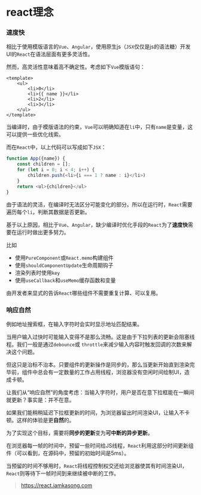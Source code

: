 # react理念

### 速度快

相比于使用模版语言的`Vue`、`Angular`，使用原生js（`JSX`仅仅是js的语法糖）开发UI的`React`在语法层面有更多灵活性。

然而，高灵活性意味着高不确定性。考虑如下`Vue`模版语句：

```vue
<template>
    <ul>
        <li>0</li>
        <li>{{ name }}</li>
        <li>2</li>
        <li>3</li>
    </ul>
</template>
```

当编译时，由于模版语法的约束，`Vue`可以明确知道在`li`中，只有`name`是变量，这可以提供一些优化线索。

而在`React`中，以上代码可以写成如下`JSX`：

```js
function App({name}) {
    const children = [];
    for (let i = 0; i < 4; i++) {
        children.push(<li>{i === 1 ? name : i}</li>)
    }
    return <ul>{children}</ul>
}
```

由于语法的灵活，在编译时无法区分可能变化的部分。所以在运行时，`React`需要遍历每个`li`，判断其数据是否更新。

基于以上原因，相比于`Vue`、`Angular`，缺少编译时优化手段的`React`为了**速度快**需要在运行时做出更多努力。

比如

- 使用`PureComponent`或`React.memo`构建组件
- 使用`shouldComponentUpdate`生命周期钩子
- 渲染列表时使用`key`
- 使用`useCallback`和`useMemo`缓存函数和变量

由开发者来显式的告诉`React`哪些组件不需要重复计算、可以复用。

### 响应自然

例如地址搜索框，在输入字符时会实时显示地址匹配结果。

当用户输入过快时可能输入变得不是那么流畅。这是由于下拉列表的更新会阻塞线程。我们一般是通过`debounce`或 `throttle`来减少输入内容时触发回调的次数来解决这个问题。

但这只是治标不治本。只要组件的更新操作是同步的，那么当更新开始直到渲染完毕前，组件中总会有一定数量的工作占用线程，浏览器没有空闲时间绘制UI，造成卡顿。

让我们从“响应自然”的角度考虑：当输入字符时，用户是否在意下拉框能在一瞬间就更新？事实是：并不在意。

如果我们能稍稍延迟下拉框更新的时间，为浏览器留出时间渲染UI，让输入不卡顿。这样的体验是更**自然**的。

为了实现这个目标，需要将**同步的更新**变为**可中断的异步更新**。

在浏览器每一帧的时间中，预留一些时间给JS线程，`React`利用这部分时间更新组件（可以看到，在源码中，预留的初始时间是5ms）。

当预留的时间不够用时，`React`将线程控制权交还给浏览器使其有时间渲染UI，`React`则等待下一帧时间到来继续被中断的工作。

> https://react.iamkasong.com